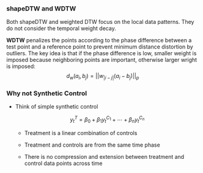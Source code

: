 ### shapeDTW and WDTW

Both shapeDTW and weighted DTW focus on the local data patterns. They do not consider the temporal weight decay.

__WDTW__ penalizes the points according to the phase difference between a test point and a reference point to prevent minimum distance distortion by outliers. The key idea is that if the phase difference is low, smaller weight is imposed because neighboring points are important, otherwise larger wright is imposed:
$$d_w(a_i, b_j) = ||w_{|i-j|} (a_i - b_j)||_p$$


### Why not Synthetic Control

+ Think of simple synthetic control
  
  $$
  y_t^T=\beta_0+\beta_1y_t^{C_1}+\cdots+\beta_ny_t^{C_n}
  $$
  
  + Treatment is a linear combination of controls
  
  + Treatment and controls are from the same time phase
  
  + There is no compression and extension between treatment and control data points across time 
